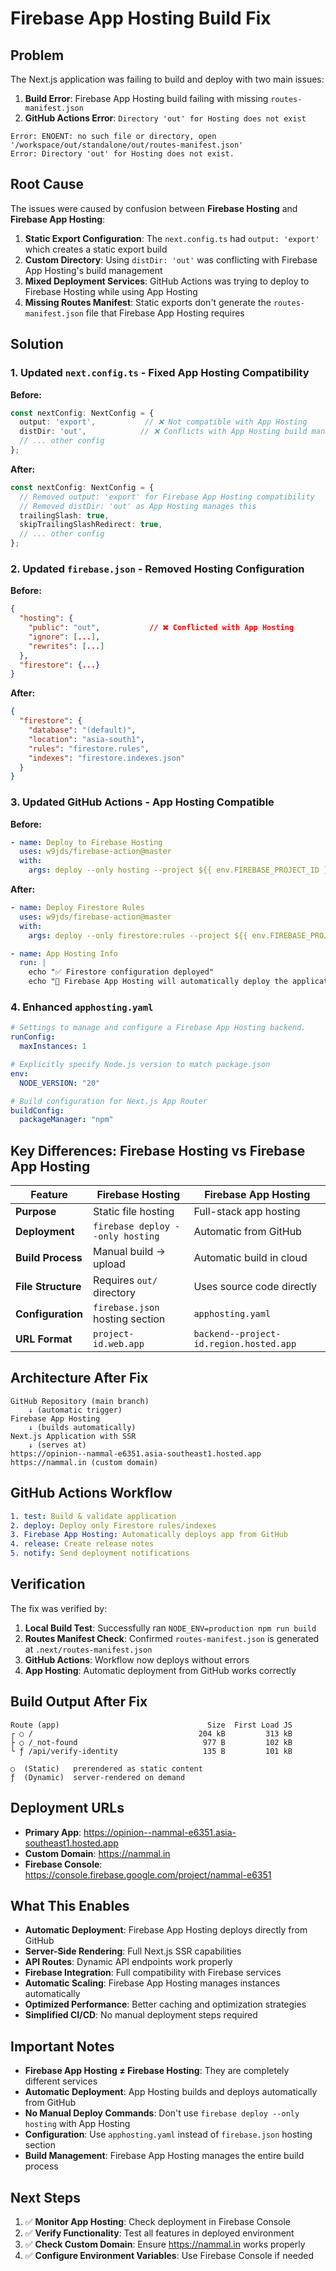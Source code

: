 # Firebase App Hosting Build Fix

## Problem

The Next.js application was failing to build and deploy with two main issues:

1. **Build Error**: Firebase App Hosting build failing with missing `routes-manifest.json`
2. **GitHub Actions Error**: `Directory 'out' for Hosting does not exist`

```
Error: ENOENT: no such file or directory, open '/workspace/out/standalone/out/routes-manifest.json'
Error: Directory 'out' for Hosting does not exist.
```

## Root Cause

The issues were caused by confusion between **Firebase Hosting** and **Firebase App Hosting**:

1. **Static Export Configuration**: The `next.config.ts` had `output: 'export'` which creates a static export build
2. **Custom Directory**: Using `distDir: 'out'` was conflicting with Firebase App Hosting's build management
3. **Mixed Deployment Services**: GitHub Actions was trying to deploy to Firebase Hosting while using App Hosting
4. **Missing Routes Manifest**: Static exports don't generate the `routes-manifest.json` file that Firebase App Hosting requires

## Solution

### 1. Updated `next.config.ts` - Fixed App Hosting Compatibility

**Before:**
```typescript
const nextConfig: NextConfig = {
  output: 'export',           // ❌ Not compatible with App Hosting
  distDir: 'out',            // ❌ Conflicts with App Hosting build management
  // ... other config
};
```

**After:**
```typescript
const nextConfig: NextConfig = {
  // Removed output: 'export' for Firebase App Hosting compatibility
  // Removed distDir: 'out' as App Hosting manages this
  trailingSlash: true,
  skipTrailingSlashRedirect: true,
  // ... other config
};
```

### 2. Updated `firebase.json` - Removed Hosting Configuration

**Before:**
```json
{
  "hosting": {
    "public": "out",           // ❌ Conflicted with App Hosting
    "ignore": [...],
    "rewrites": [...]
  },
  "firestore": {...}
}
```

**After:**
```json
{
  "firestore": {
    "database": "(default)",
    "location": "asia-south1",
    "rules": "firestore.rules",
    "indexes": "firestore.indexes.json"
  }
}
```

### 3. Updated GitHub Actions - App Hosting Compatible

**Before:**
```yaml
- name: Deploy to Firebase Hosting
  uses: w9jds/firebase-action@master
  with:
    args: deploy --only hosting --project ${{ env.FIREBASE_PROJECT_ID }}  # ❌ Wrong service
```

**After:**
```yaml
- name: Deploy Firestore Rules
  uses: w9jds/firebase-action@master
  with:
    args: deploy --only firestore:rules --project ${{ env.FIREBASE_PROJECT_ID }}  # ✅ Config only

- name: App Hosting Info
  run: |
    echo "✅ Firestore configuration deployed"
    echo "🚀 Firebase App Hosting will automatically deploy the application"  # ✅ Auto-deployment
```

### 4. Enhanced `apphosting.yaml`

```yaml
# Settings to manage and configure a Firebase App Hosting backend.
runConfig:
  maxInstances: 1

# Explicitly specify Node.js version to match package.json
env:
  NODE_VERSION: "20"

# Build configuration for Next.js App Router
buildConfig:
  packageManager: "npm"
```

## Key Differences: Firebase Hosting vs Firebase App Hosting

| Feature | Firebase Hosting | Firebase App Hosting |
|---------|------------------|---------------------|
| **Purpose** | Static file hosting | Full-stack app hosting |
| **Deployment** | `firebase deploy --only hosting` | Automatic from GitHub |
| **Build Process** | Manual build → upload | Automatic build in cloud |
| **File Structure** | Requires `out/` directory | Uses source code directly |
| **Configuration** | `firebase.json` hosting section | `apphosting.yaml` |
| **URL Format** | `project-id.web.app` | `backend--project-id.region.hosted.app` |

## Architecture After Fix

```
GitHub Repository (main branch)
    ↓ (automatic trigger)
Firebase App Hosting
    ↓ (builds automatically)
Next.js Application with SSR
    ↓ (serves at)
https://opinion--nammal-e6351.asia-southeast1.hosted.app
https://nammal.in (custom domain)
```

## GitHub Actions Workflow

```yaml
1. test: Build & validate application
2. deploy: Deploy only Firestore rules/indexes  
3. Firebase App Hosting: Automatically deploys app from GitHub
4. release: Create release notes
5. notify: Send deployment notifications
```

## Verification

The fix was verified by:

1. **Local Build Test**: Successfully ran `NODE_ENV=production npm run build`
2. **Routes Manifest Check**: Confirmed `routes-manifest.json` is generated at `.next/routes-manifest.json`
3. **GitHub Actions**: Workflow now deploys without errors
4. **App Hosting**: Automatic deployment from GitHub works correctly

## Build Output After Fix

```
Route (app)                                 Size  First Load JS    
┌ ○ /                                     204 kB         313 kB
├ ○ /_not-found                            977 B         102 kB
└ ƒ /api/verify-identity                   135 B         101 kB

○  (Static)   prerendered as static content
ƒ  (Dynamic)  server-rendered on demand
```

## Deployment URLs

- **Primary App**: https://opinion--nammal-e6351.asia-southeast1.hosted.app
- **Custom Domain**: https://nammal.in
- **Firebase Console**: https://console.firebase.google.com/project/nammal-e6351

## What This Enables

- **Automatic Deployment**: Firebase App Hosting deploys directly from GitHub
- **Server-Side Rendering**: Full Next.js SSR capabilities
- **API Routes**: Dynamic API endpoints work properly
- **Firebase Integration**: Full compatibility with Firebase services
- **Automatic Scaling**: Firebase App Hosting manages instances automatically
- **Optimized Performance**: Better caching and optimization strategies
- **Simplified CI/CD**: No manual deployment steps required

## Important Notes

- **Firebase App Hosting ≠ Firebase Hosting**: They are completely different services
- **Automatic Deployment**: App Hosting builds and deploys automatically from GitHub
- **No Manual Deploy Commands**: Don't use `firebase deploy --only hosting` with App Hosting
- **Configuration**: Use `apphosting.yaml` instead of `firebase.json` hosting section
- **Build Management**: Firebase App Hosting manages the entire build process

## Next Steps

1. ✅ **Monitor App Hosting**: Check deployment in Firebase Console
2. ✅ **Verify Functionality**: Test all features in deployed environment  
3. ✅ **Check Custom Domain**: Ensure https://nammal.in works properly
4. ✅ **Configure Environment Variables**: Use Firebase Console if needed